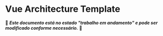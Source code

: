 # Vue Architecture Template

🚧 ***Este documento está no estado "trabalho em andamento" e pode ser modificado conforme necessário.*** 🚧
